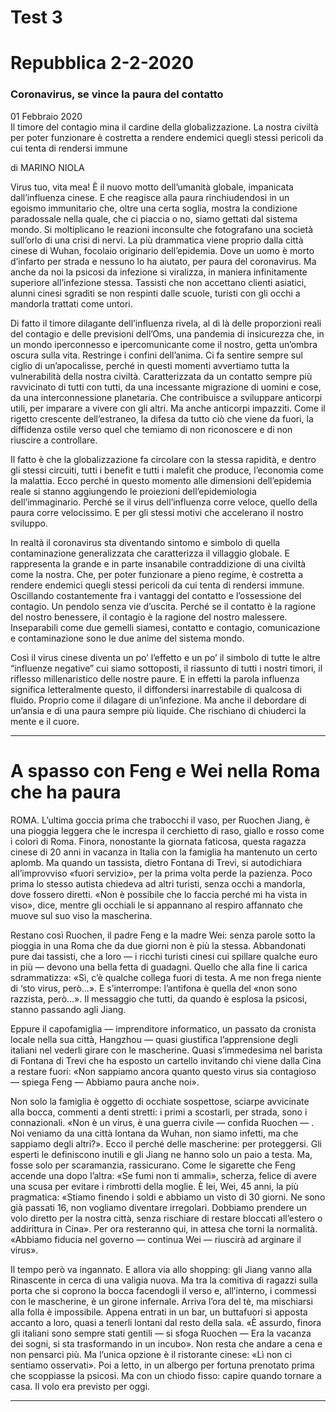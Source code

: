 # Test 3  

# Repubblica 2-2-2020  

### Coronavirus, se vince la paura del contatto
01 Febbraio 2020  
Il timore del contagio mina il cardine della globalizzazione. La nostra civiltà per poter funzionare è costretta a rendere endemici quegli stessi pericoli
da cui tenta di rendersi immune

di MARINO NIOLA  

Virus tuo, vita mea! È il nuovo motto dell’umanità globale, impanicata dall’influenza cinese. E che reagisce alla paura rinchiudendosi in un egoismo immunitario che, oltre una certa soglia, mostra la condizione paradossale nella quale, che ci piaccia o no, siamo gettati dal sistema mondo. Si moltiplicano le reazioni inconsulte che fotografano una società sull’orlo di una crisi di nervi. La più drammatica viene proprio dalla città cinese di Wuhan, focolaio originario dell’epidemia. Dove un uomo è morto d’infarto per strada e nessuno lo ha aiutato, per paura del coronavirus. Ma anche da noi la psicosi da infezione si viralizza, in maniera infinitamente superiore all’infezione stessa. Tassisti che non accettano clienti asiatici, alunni cinesi sgraditi se non respinti dalle scuole, turisti con gli occhi a mandorla trattati come untori.

Di fatto il timore dilagante dell’influenza rivela, al di là delle proporzioni reali del contagio e delle previsioni dell’Oms, una pandemia di insicurezza che, in un mondo iperconnesso e ipercomunicante come il nostro, getta un’ombra oscura sulla vita. Restringe i confini dell’anima. Ci fa sentire sempre sul ciglio di un’apocalisse, perché in questi momenti avvertiamo tutta la vulnerabilità della nostra civiltà. Caratterizzata da un contatto sempre più ravvicinato di tutti con tutti, da una incessante migrazione di uomini e cose, da una interconnessione planetaria. Che contribuisce a sviluppare anticorpi utili, per imparare a vivere con gli altri. Ma anche anticorpi impazziti. Come il rigetto crescente dell’estraneo, la difesa da tutto ciò che viene da fuori, la diffidenza ostile verso quel che temiamo di non riconoscere e di non riuscire a controllare.

Il fatto è che la globalizzazione fa circolare con la stessa rapidità, e dentro gli stessi circuiti, tutti i benefit e tutti i malefit che produce, l’economia come la malattia. Ecco perché in questo momento alle dimensioni dell’epidemia reale si stanno aggiungendo le proiezioni dell’epidemiologia dell’immaginario. Perché se il virus dell’influenza corre veloce, quello della paura corre velocissimo. E per gli stessi motivi che accelerano il nostro sviluppo.

In realtà il coronavirus sta diventando sintomo e simbolo di quella contaminazione generalizzata che caratterizza il villaggio globale. E rappresenta la grande e in parte insanabile contraddizione di una civiltà come la nostra. Che, per poter funzionare a pieno regime, è costretta a rendere endemici quegli stessi pericoli da cui tenta di rendersi immune. Oscillando costantemente fra i vantaggi del contatto e l’ossessione del contagio. Un pendolo senza vie d’uscita. Perché se il contatto è la ragione del nostro benessere, il contagio è la ragione del nostro malessere. Inseparabili come due gemelli siamesi, contatto e contagio, comunicazione e contaminazione sono le due anime del sistema mondo.  

Così il virus cinese diventa un po’ l’effetto e un po’ il simbolo di tutte le altre “influenze negative” cui siamo sottoposti, il riassunto di tutti i nostri timori, il riflesso millenaristico delle nostre paure. E in effetti la parola influenza significa letteralmente questo, il diffondersi inarrestabile di qualcosa di fluido. Proprio come il dilagare di un’infezione. Ma anche il debordare di un’ansia e di una paura sempre più liquide. Che rischiano di chiuderci la mente e il cuore.   

---  

# A spasso con Feng e Wei nella Roma che ha paura

ROMA. L’ultima goccia prima che trabocchi il vaso, per Ruochen Jiang, è una pioggia leggera che le increspa il cerchietto di raso, giallo e rosso come i colori di Roma. Finora, nonostante la giornata faticosa, questa ragazza cinese di 20 anni in vacanza in Italia con la famiglia ha mantenuto un certo aplomb. Ma quando un tassista, dietro Fontana di Trevi, si autodichiara all’improvviso «fuori servizio», per la prima volta perde la pazienza. Poco prima lo stesso autista chiedeva ad altri turisti, senza occhi a mandorla, dove fossero diretti. «Non è possibile che lo faccia perché mi ha vista in viso», dice, mentre gli occhiali le si appannano al respiro affannato che muove sul suo viso la mascherina.

Restano così Ruochen, il padre Feng e la madre Wei: senza parole sotto la pioggia in una Roma che da due giorni non è più la stessa. Abbandonati pure dai tassisti, che a loro — i ricchi turisti cinesi cui spillare qualche euro in più — devono una bella fetta di guadagni. Quello che alla fine li carica sdrammatizza: «Sì, c’è qualche collega fuori di testa. A me non frega niente di ‘sto virus, però...». E s’interrompe: l’antifona è quella del «non sono razzista, però...». Il messaggio che tutti, da quando è esplosa la psicosi, stanno passando agli Jiang.

Eppure il capofamiglia — imprenditore informatico, un passato da cronista locale nella sua città, Hangzhou — quasi giustifica l’apprensione degli italiani nel vederli girare con le mascherine. Quasi s’immedesima nel barista di Fontana di Trevi che ha esposto un cartello invitando chi viene dalla Cina a restare fuori: «Non sappiamo ancora quanto questo virus sia contagioso — spiega Feng — Abbiamo paura anche noi».

Non solo la famiglia è oggetto di occhiate sospettose, sciarpe avvicinate alla bocca, commenti a denti stretti: i primi a scostarli, per strada, sono i connazionali. «Non è un virus, è una guerra civile — confida Ruochen — . Noi veniamo da una città lontana da Wuhan, non siamo infetti, ma che sappiamo degli altri?». Ecco il perché delle mascherine: per proteggersi. Gli esperti le definiscono inutili e gli Jiang ne hanno solo un paio a testa. Ma, fosse solo per scaramanzia, rassicurano. Come le sigarette che Feng accende una dopo l’altra: «Se fumi non ti ammali», scherza, felice di avere una scusa per evitare i rimbrotti della moglie. È lei, Wei, 45 anni, la più pragmatica: «Stiamo finendo i soldi e abbiamo un visto di 30 giorni. Ne sono già passati 16, non vogliamo diventare irregolari. Dobbiamo prendere un volo diretto per la nostra città, senza rischiare di restare bloccati all’estero o addirittura in Cina». Per ora resteranno qui, in attesa che torni la normalità. «Abbiamo fiducia nel governo — continua Wei — riuscirà ad arginare il virus».

Il tempo però va ingannato. E allora via allo shopping: gli Jiang vanno alla Rinascente in cerca di una valigia nuova. Ma tra la comitiva di ragazzi sulla porta che si coprono la bocca facendogli il verso e, all’interno, i commessi con le mascherine, è un girone infernale. Arriva l’ora del tè, ma mischiarsi alla folla è impossibile. Appena entrati in un bar, un buttafuori si apposta accanto a loro, quasi a tenerli lontani dal resto della sala. «È assurdo, finora gli italiani sono sempre stati gentili — si sfoga Ruochen — Era la vacanza dei sogni, si sta trasformando in un incubo». Non resta che andare a cena e non pensarci più. Ma l’unica opzione è il ristorante cinese: «Lì non ci sentiamo osservati». Poi a letto, in un albergo per fortuna prenotato prima che scoppiasse la psicosi. Ma con un chiodo fisso: capire quando tornare a casa. Il volo era previsto per oggi. 

---  
